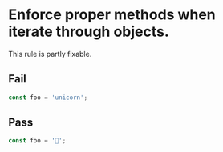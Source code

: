 # Enforce proper methods when iterate through objects.

<!-- More detailed description. Remove this comment. -->

This rule is partly fixable.

## Fail

```js
const foo = 'unicorn';
```

## Pass

```js
const foo = '🦄';
```
